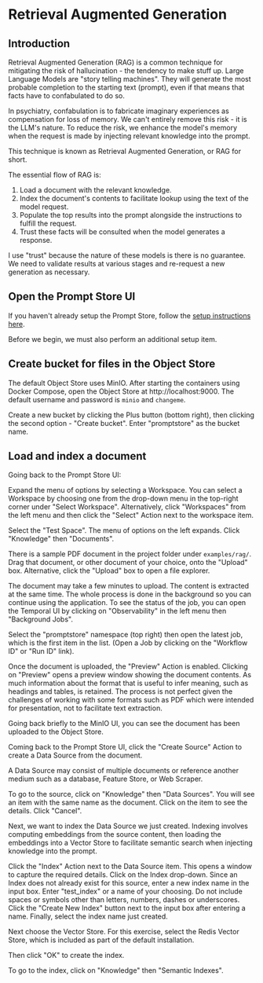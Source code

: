 # Retrieval Augmented Generation

## Introduction

Retrieval Augmented Generation (RAG) is a common technique for mitigating 
the risk of hallucination - the tendency to make stuff up. Large Language
Models are "story telling machines". They will generate the most probable
completion to the starting text (prompt), even if that means that facts 
have to confabulated to do so.

In psychiatry, confabulation is to fabricate imaginary experiences as 
compensation for loss of memory. We can't entirely remove this risk - it
is the LLM's nature. To reduce the risk, we enhance the model's memory
when the request is made by injecting relevant knowledge into the prompt.

This technique is known as Retrieval Augmented Generation, or RAG for short.

The essential flow of RAG is:

1. Load a document with the relevant knowledge.
2. Index the document's contents to facilitate lookup using the text of
   the model request.
3. Populate the top results into the prompt alongside the instructions to
   fulfill the request.
4. Trust these facts will be consulted when the model generates a response.

I use "trust" because the nature of these models is there is no guarantee.
We need to validate results at various stages and re-request a new generation 
as necessary.

## Open the Prompt Store UI

If you haven't already setup the Prompt Store, follow the 
[setup instructions here](../promptstore_setup.md).

Before we begin, we must also perform an additional setup item.

## Create bucket for files in the Object Store

The default Object Store uses MinIO. After starting the containers using 
Docker Compose, open the Object Store at http://localhost:9000. The default
username and password is `minio` and `changeme`.

Create a new bucket by clicking the Plus button (bottom right), then clicking
the second option - "Create bucket". Enter "promptstore" as the bucket name.

## Load and index a document

Going back to the Prompt Store UI:

Expand the menu of options by selecting a Workspace. You can select a Workspace
by choosing one from the drop-down menu in the top-right corner under 
"Select Workspace". Alternatively, click "Workspaces" from the left menu and
then click the "Select" Action next to the workspace item.

Select the "Test Space". The menu of options on the left expands. Click 
"Knowledge" then "Documents".

There is a sample PDF document in the project folder under `examples/rag/`.
Drag that document, or other document of your choice, onto the "Upload" box.
Alternative, click the "Upload" box to open a file explorer.

The document may take a few minutes to upload. The content is extracted at the
same time. The whole process is done in the background so you can continue
using the application. To see the status of the job, you can open the Temporal
UI by clicking on "Observability" in the left menu then "Background Jobs".

Select the "promptstore" namespace (top right) then open the latest job, which
is the first item in the list. (Open a Job by clicking on the "Workflow ID" or
"Run ID" link).

Once the document is uploaded, the "Preview" Action is enabled. Clicking on
"Preview" opens a preview window showing the document contents. As much information
about the format that is useful to infer meaning, such as headings and tables,
is retained. The process is not perfect given the challenges of working with
some formats such as PDF which were intended for presentation, not to facilitate
text extraction.

Going back briefly to the MinIO UI, you can see the document has been uploaded
to the Object Store.

Coming back to the Prompt Store UI, click the "Create Source" Action to create
a Data Source from the document.

A Data Source may consist of multiple documents or reference another medium 
such as a database, Feature Store, or Web Scraper.

To go to the source, click on "Knowledge" then "Data Sources". You will see an
item with the same name as the document. Click on the item to see the details.
Click "Cancel".

Next, we want to index the Data Source we just created. Indexing involves 
computing embeddings from the source content, then loading the embeddings into
a Vector Store to facilitate semantic search when injecting knowledge into
the prompt.

Click the "Index" Action next to the Data Source item. This opens a window to
capture the required details. Click on the Index drop-down. Since an Index does
not already exist for this source, enter a new index name in the input box.
Enter "test_index" or a name of your choosing. Do not include spaces or symbols 
other than letters, numbers, dashes or underscores. Click the "Create New Index"
button next to the input box after entering a name. Finally, select the index
name just created.

Next choose the Vector Store. For this exercise, select the Redis Vector Store,
which is included as part of the default installation.

Then click "OK" to create the index.

To go to the index, click on "Knowledge" then "Semantic Indexes".
